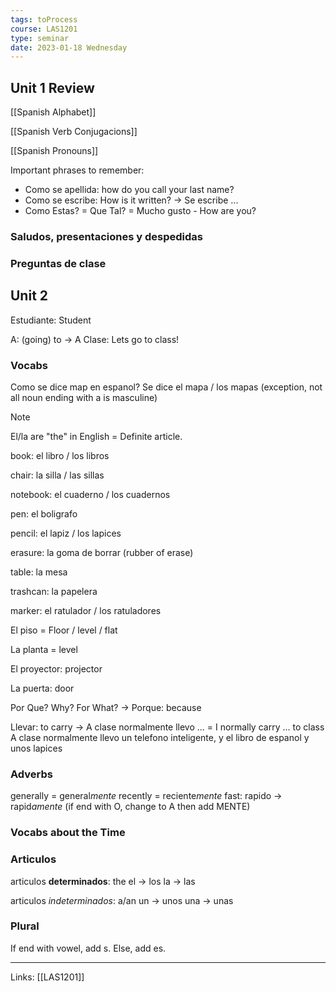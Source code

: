 ```yaml
---
tags: toProcess
course: LAS1201
type: seminar
date: 2023-01-18 Wednesday
---
```


## Unit 1 Review

[[Spanish Alphabet]]

[[Spanish Verb Conjugacions]]

[[Spanish Pronouns]]

Important phrases to remember:
- Como se apellida: how do you call your last name?
- Como se escribe: How is it written? → Se escribe ...
- Como Estas? = Que Tal? = Mucho gusto - How are you?

### Saludos, presentaciones y despedidas

### Preguntas de clase


## Unit 2

Estudiante: Student

A: (going) to → A Clase: Lets go to class!

### Vocabs

Como se dice map en espanol?
Se dice el mapa / los mapas (exception, not all noun ending with a is masculine)

>[!Note]
> El/la are "the" in English = Definite article.

book: el libro / los libros

chair: la silla / las sillas

notebook: el cuaderno / los cuadernos

pen: el boligrafo

pencil: el lapiz / los lapices

erasure: la goma de borrar (rubber of erase)

table: la mesa

trashcan: la papelera 

marker: el ratulador / los ratuladores

El piso = Floor / level / flat

La planta = level

El proyector: projector

La puerta: door

Por Que? Why? For What?
→ Porque: because

Llevar: to carry
→ A clase normalmente llevo ... = I normally carry ... to class
A clase normalmente llevo un telefono inteligente, y el libro de espanol y unos lapices

### Adverbs

generally = general*mente*
recently = reciente*mente*
fast: rapido → rapid*amente* (if end with O, change to A then add MENTE)

### Vocabs about the Time

### Articulos

articulos **determinados**: the
el → los
la → las

articulos *indeterminados*: a/an
un → unos
una → unas

### Plural

If end with vowel, add s. Else, add es.

---
Links: [[LAS1201]]

